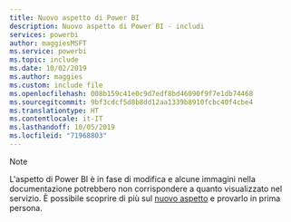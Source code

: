```yaml
---
title: Nuovo aspetto di Power BI
description: Nuovo aspetto di Power BI - includi
services: powerbi
author: maggiesMSFT
ms.service: powerbi
ms.topic: include
ms.date: 10/02/2019
ms.author: maggies
ms.custom: include file
ms.openlocfilehash: 008b159c41e0c9d7edf8bd46090f9f7e1db74468
ms.sourcegitcommit: 9bf3cdcf5d8b8dd12aa1339b8910fcbc40f4cbe4
ms.translationtype: HT
ms.contentlocale: it-IT
ms.lasthandoff: 10/05/2019
ms.locfileid: "71968803"
---
```

> [!NOTE]
> L'aspetto di Power BI è in fase di modifica e alcune immagini nella documentazione potrebbero non corrispondere a quanto visualizzato nel servizio. È possibile scoprire di più sul [nuovo aspetto](../service-new-look.md) e provarlo in prima persona.
